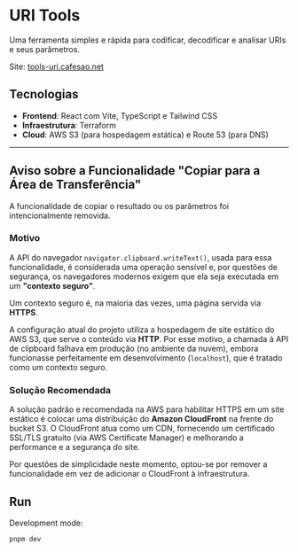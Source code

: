 # URI Tools

Uma ferramenta simples e rápida para codificar, decodificar e analisar URIs e seus parâmetros.

Site: [tools-uri.cafesao.net](http://tools-uri.cafesao.net)

## Tecnologias

- **Frontend**: React com Vite, TypeScript e Tailwind CSS
- **Infraestrutura**: Terraform
- **Cloud**: AWS S3 (para hospedagem estática) e Route 53 (para DNS)

---

## Aviso sobre a Funcionalidade "Copiar para a Área de Transferência"

A funcionalidade de copiar o resultado ou os parâmetros foi intencionalmente removida.

### Motivo

A API do navegador `navigator.clipboard.writeText()`, usada para essa funcionalidade, é considerada uma operação sensível e, por questões de segurança, os navegadores modernos exigem que ela seja executada em um **"contexto seguro"**.

Um contexto seguro é, na maioria das vezes, uma página servida via **HTTPS**.

A configuração atual do projeto utiliza a hospedagem de site estático do AWS S3, que serve o conteúdo via **HTTP**. Por esse motivo, a chamada à API de clipboard falhava em produção (no ambiente da nuvem), embora funcionasse perfeitamente em desenvolvimento (`localhost`), que é tratado como um contexto seguro.

### Solução Recomendada

A solução padrão e recomendada na AWS para habilitar HTTPS em um site estático é colocar uma distribuição do **Amazon CloudFront** na frente do bucket S3. O CloudFront atua como um CDN, fornecendo um certificado SSL/TLS gratuito (via AWS Certificate Manager) e melhorando a performance e a segurança do site.

Por questões de simplicidade neste momento, optou-se por remover a funcionalidade em vez de adicionar o CloudFront à infraestrutura.

## Run

Development mode:

```bash
pnpm dev
```
